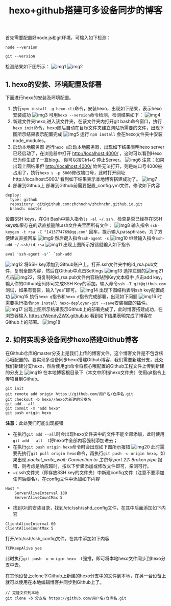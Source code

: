 ﻿---
title: hexo+github搭建可多设备同步的博客
---
首先需要配置好node.js和git环境，可输入如下检测：
```
node --version
```
```
git --version
```
检测结果如下图所示：
![img1](../img/1.png)
![img2](../img/2.png)
## 1. hexo的安装、环境配置及部署 ##
下面进行hexo的安装及环境配置。
1. 执行`npm install -g hexo-cli`命令，安装hexo，出现如下结果，表示hexo安装成功
![img3](../img/3.png)
可用`hexo --version`命令检测，检测结果如下：
![img4](../img/4.png)
2. 新建文件夹hexo,进入该文件夹，在该文件夹内打开git bash命令窗口，执行`hexo init`命令，hexo随后自动在目标文件夹建立网站所需要的文件，出现下图所示结果表示配置完成
![img5](../img/5.png)
运行 `npm install` 会在hexo文件夹中安装node_modules。
3. 启动本地服务器
运行`hexo s`启动本地服务器，出现如下结果表明hexo server已经启动了，在浏览器中打开  [http://localhost:4000/](http://localhost:4000/)  ，这时可以看到Hexo已为你生成了一篇blog。
你可以按Ctrl+C 停止Server。
![img6](../img/6.png)
注意：如果出现上图结果但 [http://localhost:4000/](http://localhost:4000/)  始终无法打开，则是端口号4000被占用了，执行`hexo s -p 5000`修改端口号，此时打开网址 http://localhost:5000/ 看到如下结果表示本地博客搭建成功了。
![img7](../img/7.jpg)
4. 部署到Github上
部署到Github前需要配置_config.yml文件，修改如下内容
```
deploy:
  type: github
  repository: git@github.com:zhchnchn/zhchnchn.github.io.git
  branch: master
```
设置SSH keys，在Git Bash中输入指令`ls -al ~/.ssh`，检查是否已经存在SSH keys如果存在的话直接删除.ssh文件夹里面所有文件：
![img8](../img/8.png)
 输入指令
`ssh-keygen -t rsa -C "1413774769@qq.com"` 回车，提示输入passphrase，为了方便建议直接回车
![img9](../img/9.png)
然后键入指令`ssh-agent -s`
![img10](../img/10.png)
 继续输入指令`ssh-add ~/.ssh/id_rsa`
![img11](../img/11.png)
出现上图所示报错就输入如下指令
```
eval 'ssh-agent -s'` `ssh-add
```
![img12](../img/12.png)
将SSH key添加到Github账户上。打开.ssh文件夹中的id_rsa.pub文件，复制全部内容，然后在Github中点击Settings
![img13](../img/13.png)
 选择左侧的![img21](../img/21.png)点击![img22](../img/22.png)，将复制的id_rsa.pub文件内容粘贴到Key文本框中
 点击add key，输入你的Github密码即可完成SSH Key的添加。输入命令`ssh -T git@github.com`测试，如果有警告，输入“yes”即可。
![img14](../img/14.png)
出现下图结构表明ssh key配置成功
![img15](../img/15.png)
执行`hexo g`指令和`hexo d`指令完成部署，出现如下问题
![img16](../img/16.png)
 时需要执行指令`npm install hexo-deployer-git --save`安装相应的插件。
![img17](../img/17.png)
 出现上图所示结果表示Github上的部署完成了，此时博客搭建成功，在浏览器输入 https://WendyZWX.github.io 看到如下结果表明完成了博客在Github上的部署。
![img18](../img/18.png)
 

## 2. 如何实现多设备同步hexo搭建Github博客 ##
在Github仓库的master分支上是我们上传的博客文件，这个博客文件是不包含核心哦配置的。要实现多设备同步hexo搭建Github博客，我们需要新建分支，此处我们新建分支hexo，然后使用git命令将核心哦配置的Github工程文件上传到新建的分支上
![img19](../img/19.png)
 在本地博客根目录下（本文中即指hexo文件夹）使用git指令上传项目到Github。
```
git init
git remote add origin https://github.com/用户名/仓库名.git
git checkout -b hexo//hexo为新建的分支名
git add --all
git commit -m "add hexo"
git push origin hexo
```
**注意**：此处我们可能出现报错
- 在执行`git add --all`时会出现hexo文件夹中的文件不能全部添加，此时使用`git add --all -f`将hexo中全部内容强制添加进去；
- 在执行`git push origin hexo`命令时会出现如下图所示报错
![img20](../img/20.png)
此时需要先执行`git pull origin hexo`命令，再执行`git push -u origin hexo`。如果出现 *packet_write_wait: Connection to 主机号 port 22: Broken pipe* 报错，则考虑是响应超时，按以下步骤添加或修改文件即可，亲测可行。
-  ~/.ssh文件夹（即存放SSH key的文件夹）中新建config文件（注意不要添加任何后缀名），在config文件中添加如下内容
```
Host *
	ServerAliveInterval 180
	ServerAliveCountMax 5
```
- 找到Git的安装目录，找到/etc/ssh/sshd_config文件，在其中后面添加如下内容
```
ClientAliveInterval 60
ClientAliveCountMax	5
```
打开/etc/ssh/ssh_config文件，在其中添加如下内容
```
TCPKeepAlive yes
```
此时执行`git push -u origin hexo -f`强推，即可将本地hexo文件同步到hexo分支中去。

在其他设备上clone下Github上新建的hexo分支中的文件到本地，在另一台设备上就可以使用在本地编辑博客并同步到Github上了。
```
// 克隆文件到本地
git clone -b 分支名 https://github.com/用户名/仓库名.git
```

